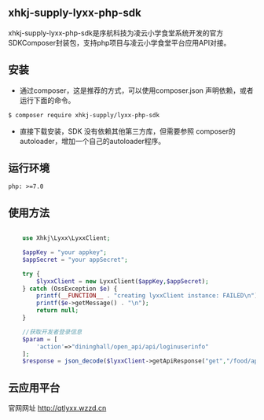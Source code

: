 
## xhkj-supply-lyxx-php-sdk

xhkj-supply-lyxx-php-sdk是序航科技为凌云小学食堂系统开发的官方SDKComposer封装包，支持php项目与凌云小学食堂平台应用API对接。
## 安装

* 通过composer，这是推荐的方式，可以使用composer.json 声明依赖，或者运行下面的命令。
```bash
$ composer require xhkj-supply/lyxx-php-sdk
```
* 直接下载安装，SDK 没有依赖其他第三方库，但需要参照 composer的autoloader，增加一个自己的autoloader程序。

## 运行环境

    php: >=7.0

## 使用方法

```php    

	use Xhkj\Lyxx\LyxxClient;

	$appKey = "your appkey";
	$appSecret = "your appSecret";

	try {
		$lyxxClient = new LyxxClient($appKey,$appSecret);
	} catch (OssException $e) {
		printf(__FUNCTION__ . "creating lyxxClient instance: FAILED\n");
		printf($e->getMessage() . "\n");
		return null;
	}

	//获取开发者登录信息
	$param = [
		'action'=>"dininghall/open_api/api/loginuserinfo"
	];
	$response = json_decode($lyxxClient->getApiResponse("get","/food/api",$param));

```    

## 云应用平台

官网网址 http://qtlyxx.wzzd.cn  
